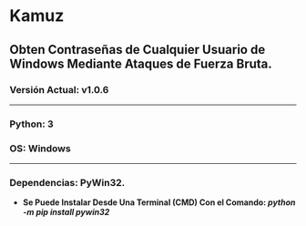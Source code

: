 # Kamuz
## Obten Contraseñas de Cualquier Usuario de Windows Mediante Ataques de Fuerza Bruta.
### Versión Actual: v1.0.6
- - -
### Python: 3 
### OS: Windows
- - -
### Dependencias: PyWin32.

  * __Se Puede Instalar Desde Una Terminal (CMD) Con el Comando: _python -m pip install pywin32___

